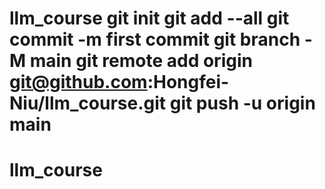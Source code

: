 # llm_course git init git add --all git commit -m first commit git branch -M main git remote add origin git@github.com:Hongfei-Niu/llm_course.git git push -u origin main
# llm_course

